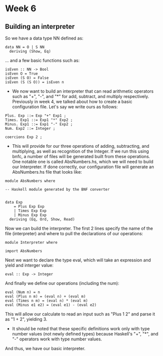 # Week 6
## Building an interpreter

So we have a data type NN defined as:
```
data NN = O | S NN
  deriving (Show, Eq)
```

... and a few basic functions such as:
```
isEven :: NN -> Bool
isEven O = True
isEven (S O) = False
isEven (S (S O)) = isEven n

```
* We now want to build an interpreter that can read arithmetic operators such as "+", "-", and "*" for add, subtract, and multiply respectively. Previously in week 4, we talked about how to create a basic configuration file. Let's say we write ours as follows:
```
Plus. Exp ::= Exp "+" Exp1 ;
Times. Exp1 ::= Exp1 "*" Exp2 ;
Minus. Exp1 ::= Exp1 "-" Exp2 ;
Num. Exp2 ::= Integer ;

coercions Exp 2 ;
```
* This will provide for our three operations of adding, subtracting, and multiplying, as well as recognition of the Integer. If we run this using bnfc, a number of files will be generated built from these operations. One notable one is called AbsNumbers.hs, which we will need to build our Interpreter. If done correctly, our configuration file will generate an AbsNumbers.hs file that looks like:
```
module AbsNumbers where

-- Haskell module generated by the BNF converter


data Exp
    = Plus Exp Exp
    | Times Exp Exp
    | Minus Exp Exp
  deriving (Eq, Ord, Show, Read)
```
Now we can build the interpreter. The first 2 lines specify the name of the file (interpreter) and where to pull the declarations of our operations:
```
module Interpreter where

import AbsNumbers
```
Next we want to declare the type eval, which will take an expression and yield and interger value:
```
eval :: Exp -> Integer
```
And finally we define our operations (including the num):
```
eval (Num n) = n
eval (Plus n m) = (eval n) + (eval m)
eval (Times n m) = (eval n) * (eval m)
eval (Minus e1 e2) = (eval e1) - (eval e2)
```
This will allow our calculate to read an input such as "Plus 1 2" and parse it as "1 + 2", yielding 3.
* It should be noted that these specific definitions work only with type number values (not newly defined types) because Haskell's "+", "*", and "-" operators work with type number values.

And thus, we have our basic interpreter.
